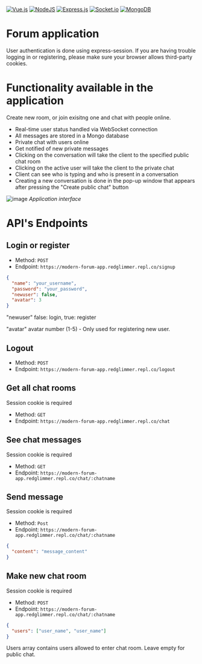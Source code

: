[![Vue.js](https://img.shields.io/badge/vuejs-%2335495e.svg?style=for-the-badge&logo=vuedotjs&logoColor=white)](#) [![NodeJS](https://img.shields.io/badge/node.js-6DA55F?style=for-the-badge&logo=node.js&logoColor=white)](#) [![Express.js](https://img.shields.io/badge/express.js-%23404d59.svg?style=for-the-badge&logo=express&logoColor=white)](#) [![Socket.io](https://img.shields.io/badge/Socket.io-black?style=for-the-badge&logo=socket.io&badgeColor=white)](#) [![MongoDB](https://img.shields.io/badge/MongoDB-%234ea94b.svg?style=for-the-badge&logo=mongodb&logoColor=white)](#)
# Forum application

User authentication is done using express-session.
If you are having trouble logging in or registering, please make sure your browser allows third-party cookies.

# Functionality available in the application

Create new room, or join exisitng one and chat with people online.
* Real-time user status handled via WebSocket connection
* All messages are stored in a Mongo database
* Private chat with users online
* Get notified of new private messages
* Clicking on the conversation will take the client to the specified public chat room
* Clicking on the active user will take the client to the private chat
* Client can see who is typing and who is present in a conversation
* Creating a new conversation is done in the pop-up window that appears after pressing the "Create public chat" button

![image](https://github.com/SzyJar/modern-forum-application/assets/107247457/b254ea82-ddac-46c4-9e21-c8166009fb91)
*Application interface*

# API's Endpoints
## Login or register
- Method: `POST`
- Endpoint: `https://modern-forum-app.redglimmer.repl.co/signup`
```json
{
  "name": "your_username",
  "password": "your_password",
  "newuser": false,
  "avatar": 3
}
```
"newuser" false: login, true: register

"avatar" avatar number (1-5) - Only used for registering new user.
## Logout
- Method: `POST`
- Endpoint: `https://modern-forum-app.redglimmer.repl.co/logout`
## Get all chat rooms
Session cookie is required
- Method: `GET`
- Endpoint: `https://modern-forum-app.redglimmer.repl.co/chat`
## See chat messages
Session cookie is required
- Method: `GET`
- Endpoint: `https://modern-forum-app.redglimmer.repl.co/chat/:chatname`
## Send message
Session cookie is required
- Method: `Post`
- Endpoint: `https://modern-forum-app.redglimmer.repl.co/chat/:chatname`
```json
{
  "content": "message_content"
}
```
## Make new chat room
Session cookie is required
- Method: `POST`
- Endpoint: `https://modern-forum-app.redglimmer.repl.co/chat/:chatname`
```json
{
  "users": ["user_name", "user_name"]
}
```
Users array contains users allowed to enter chat room. Leave empty for public chat.
